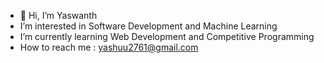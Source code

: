 - 👋 Hi, I’m Yaswanth
- I’m interested in Software Development and Machine Learning 
- I’m currently learning Web Development and Competitive Programming
- How to reach me : yashuu2761@gmail.com
<!---
Yaswanth2761/Yaswanth2761 is a ✨ special ✨ repository because its `README.md` (this file) appears on your GitHub profile.
You can click the Preview link to take a look at your changes.
--->
